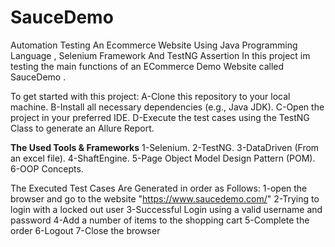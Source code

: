 # SauceDemo
Automation Testing An Ecommerce Website Using Java Programming Language , Selenium Framework And TestNG Assertion
In this project im testing the main functions of an ECommerce Demo Website called SauceDemo .

To get started with this project:
A-Clone this repository to your local machine.
B-Install all necessary dependencies (e.g., Java JDK).
C-Open the project in your preferred IDE.
D-Execute the test cases using the TestNG Class to generate an Allure Report.


**The Used Tools & Frameworks**
1-Selenium.
2-TestNG.
3-DataDriven (From an excel file).
4-ShaftEngine.
5-Page Object Model Design Pattern (POM).
6-OOP Concepts.


The Executed Test Cases Are Generated in order as Follows:
1-open the browser and go to the website "https://www.saucedemo.com/"
2-Trying to login with a locked out user
3-Successful Login using a valid username and password
4-Add a number of items to the shopping cart 
5-Complete the order 
6-Logout
7-Close the browser

